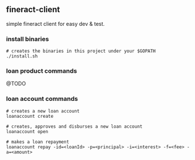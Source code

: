 ## fineract-client
simple fineract client for easy dev & test.

### install binaries
```
# creates the binaries in this project under your $GOPATH
./install.sh
```

### loan product commands
@TODO

### loan account commands
```
# creates a new loan account
loanaccount create

# creates, approves and disburses a new loan account
loanaccount open

# makes a loan repayment
loanaccount repay -id=<loanId> -p=<principal> -i=<interest> -f=<fee> -a=<amount>
```